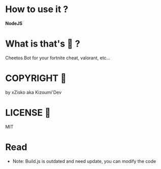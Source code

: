 # How to use it ?
**NodeJS**
# What is that's 👀 ?
Cheetos Bot for your fortnite cheat, valorant, etc...
# COPYRIGHT 🚨
by xZisko aka Kizoumi'Dev
# LICENSE 💎
MIT
# Read
- Note: Build.js is outdated and need update, you can modify the code

